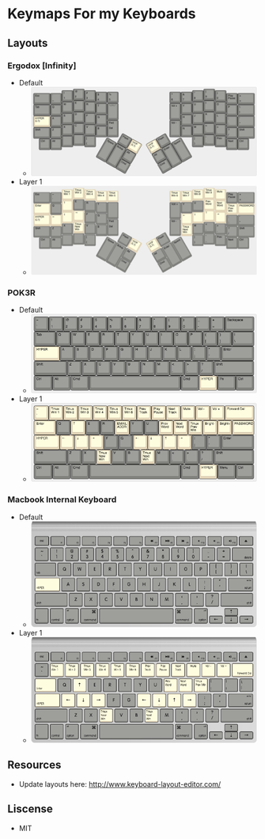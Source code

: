 # Keymaps For my Keyboards

## Layouts
### Ergodox [Infinity]
- Default 
  - ![ergodox-default](layout_pngs/ergodox-default.png)
- Layer 1 
  - ![ergodox-layer-1](layout_pngs/ergodox-layer-1.png)

### POK3R
- Default 
  - ![poker-default](layout_pngs/poker-default.png)
- Layer 1 
  - ![poker-layer-1](layout_pngs/poker-layer-1.png)

### Macbook Internal Keyboard
- Default 
  - ![macbook-default](layout_pngs/macbook-default.png)
- Layer 1 
  - ![macbook-layer-1](layout_pngs/macbook-layer-1.png)

## Resources
- Update layouts here: http://www.keyboard-layout-editor.com/

## Liscense
- MIT
